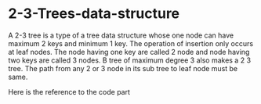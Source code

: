 # 2-3-Trees-data-structure
A 2-3 tree is a type of a tree data structure whose one node can have maximum 2 keys and minimum 1 key. The operation of insertion only occurs at leaf nodes. The node having one key are called 2 node and node having two keys are called 3 nodes. B tree of maximum degree 3 also makes a 2 3 tree. The path from any 2 or 3 node in its sub tree to leaf node must be same.

Here is the reference to the code part
